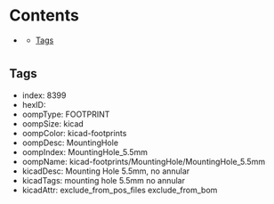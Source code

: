 



Contents
========

* [](#)
	* [Tags](#tags)

# 

## Tags

- index: 8399
- hexID: 
- oompType: FOOTPRINT
- oompSize: kicad
- oompColor: kicad-footprints
- oompDesc: MountingHole
- oompIndex: MountingHole_5.5mm
- oompName: kicad-footprints/MountingHole/MountingHole_5.5mm
- kicadDesc: Mounting Hole 5.5mm, no annular
- kicadTags: mounting hole 5.5mm no annular
- kicadAttr: exclude_from_pos_files exclude_from_bom
